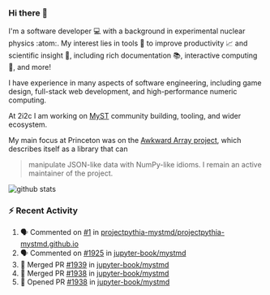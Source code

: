 ### Hi there 👋 

I'm a software developer 💻 with a background in experimental nuclear physics :atom:. My interest lies in tools :wrench: to improve productivity :chart_with_upwards_trend: and scientific insight :telescope:, including rich documentation 📚, interactive computing 🧮, and more! 

I have experience in many aspects of software engineering, including game design, full-stack web development, and high-performance numeric computing. 

At 2i2c I am working on [MyST](https://github.com/jupyter-book/mystmd) community building, tooling, and wider ecosystem. 

My main focus at Princeton was on the [Awkward Array project](awkward-array.org/), which describes itself as a library that can 
> manipulate JSON-like data with NumPy-like idioms. I remain an active maintainer of the project. 

![github stats](https://github-readme-stats.vercel.app/api?username=agoose77&show_icons=true&hide_rank=true&hide_title=true&bg_color=30,e76445,904e95&text_color=efe3ec&icon_color=efe3ec)
<!--
**agoose77/agoose77** is a ✨ _special_ ✨ repository because its `README.md` (this file) appears on your GitHub profile.

Here are some ideas to get you started:

- 🔭 I’m currently working on ...
- 🌱 I’m currently learning ...
- 👯 I’m looking to collaborate on ...
- 🤔 I’m looking for help with ...
- 💬 Ask me about ...
- 📫 How to reach me: ...
- 😄 Pronouns: ...
- ⚡ Fun fact: ...
-->

### :zap: Recent Activity

<!--START_SECTION:activity-->
1. 🗣 Commented on [#1](https://github.com/projectpythia-mystmd/projectpythia-mystmd.github.io/issues/1#issuecomment-2766240394) in [projectpythia-mystmd/projectpythia-mystmd.github.io](https://github.com/projectpythia-mystmd/projectpythia-mystmd.github.io)
2. 🗣 Commented on [#1925](https://github.com/jupyter-book/mystmd/pull/1925#issuecomment-2765928470) in [jupyter-book/mystmd](https://github.com/jupyter-book/mystmd)
3. 🎉 Merged PR [#1939](https://github.com/jupyter-book/mystmd/pull/1939) in [jupyter-book/mystmd](https://github.com/jupyter-book/mystmd)
4. 🎉 Merged PR [#1938](https://github.com/jupyter-book/mystmd/pull/1938) in [jupyter-book/mystmd](https://github.com/jupyter-book/mystmd)
5. 💪 Opened PR [#1938](https://github.com/jupyter-book/mystmd/pull/1938) in [jupyter-book/mystmd](https://github.com/jupyter-book/mystmd)
<!--END_SECTION:activity-->
